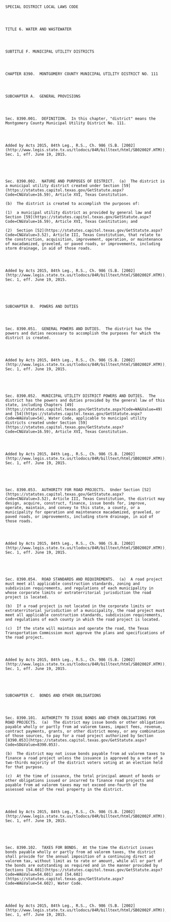 ﻿
    
    
    	
    					
    
    
    SPECIAL DISTRICT LOCAL LAWS CODE
    
      
    
    
    TITLE 6. WATER AND WASTEWATER
    
      
    
    
    SUBTITLE F. MUNICIPAL UTILITY DISTRICTS
    
      
    
    
    CHAPTER 8390.  MONTGOMERY COUNTY MUNICIPAL UTILITY DISTRICT NO. 111
    
      
    
    
    SUBCHAPTER A.  GENERAL PROVISIONS
    
      
    
    
    Sec. 8390.001.  DEFINITION.  In this chapter, "district" means the Montgomery County Municipal Utility District No. 111.
    
    
    
    
    Added by Acts 2015, 84th Leg., R.S., Ch. 986 (S.B. [2002](http://www.legis.state.tx.us/tlodocs/84R/billtext/html/SB02002F.HTM)), Sec. 1, eff. June 19, 2015.
    
    
    
    
    
    Sec. 8390.002.  NATURE AND PURPOSES OF DISTRICT.  (a)  The district is a municipal utility district created under Section [59](https://statutes.capitol.texas.gov/GetStatute.aspx?Code=CN&Value=16.59), Article XVI, Texas Constitution.
    
    (b)  The district is created to accomplish the purposes of:
    
    (1)  a municipal utility district as provided by general law and Section [59](https://statutes.capitol.texas.gov/GetStatute.aspx?Code=CN&Value=16.59), Article XVI, Texas Constitution; and
    
    (2)  Section [52](https://statutes.capitol.texas.gov/GetStatute.aspx?Code=CN&Value=3.52), Article III, Texas Constitution, that relate to the construction, acquisition, improvement, operation, or maintenance of macadamized, graveled, or paved roads, or improvements, including storm drainage, in aid of those roads.
    
    
    
    
    Added by Acts 2015, 84th Leg., R.S., Ch. 986 (S.B. [2002](http://www.legis.state.tx.us/tlodocs/84R/billtext/html/SB02002F.HTM)), Sec. 1, eff. June 19, 2015.
    
    
    
    
    
    SUBCHAPTER B.  POWERS AND DUTIES
    
      
    
    
    Sec. 8390.051.  GENERAL POWERS AND DUTIES.  The district has the powers and duties necessary to accomplish the purposes for which the district is created.
    
    
    
    
    Added by Acts 2015, 84th Leg., R.S., Ch. 986 (S.B. [2002](http://www.legis.state.tx.us/tlodocs/84R/billtext/html/SB02002F.HTM)), Sec. 1, eff. June 19, 2015.
    
    
    
    
    
    Sec. 8390.052.  MUNICIPAL UTILITY DISTRICT POWERS AND DUTIES.  The district has the powers and duties provided by the general law of this state, including Chapters [49](https://statutes.capitol.texas.gov/GetStatute.aspx?Code=WA&Value=49) and [54](https://statutes.capitol.texas.gov/GetStatute.aspx?Code=WA&Value=54), Water Code, applicable to municipal utility districts created under Section [59](https://statutes.capitol.texas.gov/GetStatute.aspx?Code=CN&Value=16.59), Article XVI, Texas Constitution.
    
    
    
    
    Added by Acts 2015, 84th Leg., R.S., Ch. 986 (S.B. [2002](http://www.legis.state.tx.us/tlodocs/84R/billtext/html/SB02002F.HTM)), Sec. 1, eff. June 19, 2015.
    
    
    
    
    
    Sec. 8390.053.  AUTHORITY FOR ROAD PROJECTS.  Under Section [52](https://statutes.capitol.texas.gov/GetStatute.aspx?Code=CN&Value=3.52), Article III, Texas Constitution, the district may design, acquire, construct, finance, issue bonds for, improve, operate, maintain, and convey to this state, a county, or a municipality for operation and maintenance macadamized, graveled, or paved roads, or improvements, including storm drainage, in aid of those roads.
    
    
    
    
    Added by Acts 2015, 84th Leg., R.S., Ch. 986 (S.B. [2002](http://www.legis.state.tx.us/tlodocs/84R/billtext/html/SB02002F.HTM)), Sec. 1, eff. June 19, 2015.
    
    
    
    
    
    Sec. 8390.054.  ROAD STANDARDS AND REQUIREMENTS.  (a)  A road project must meet all applicable construction standards, zoning and subdivision requirements, and regulations of each municipality in whose corporate limits or extraterritorial jurisdiction the road project is located.
    
    (b)  If a road project is not located in the corporate limits or extraterritorial jurisdiction of a municipality, the road project must meet all applicable construction standards, subdivision requirements, and regulations of each county in which the road project is located.
    
    (c)  If the state will maintain and operate the road, the Texas Transportation Commission must approve the plans and specifications of the road project.
    
    
    
    
    Added by Acts 2015, 84th Leg., R.S., Ch. 986 (S.B. [2002](http://www.legis.state.tx.us/tlodocs/84R/billtext/html/SB02002F.HTM)), Sec. 1, eff. June 19, 2015.
    
    
    
    
    
    SUBCHAPTER C.  BONDS AND OTHER OBLIGATIONS
    
      
    
    
    Sec. 8390.101.  AUTHORITY TO ISSUE BONDS AND OTHER OBLIGATIONS FOR ROAD PROJECTS.  (a)  The district may issue bonds or other obligations payable wholly or partly from ad valorem taxes, impact fees, revenue, contract payments, grants, or other district money, or any combination of those sources, to pay for a road project authorized by Section [8390.053](https://statutes.capitol.texas.gov/GetStatute.aspx?Code=SD&Value=8390.053).
    
    (b)  The district may not issue bonds payable from ad valorem taxes to finance a road project unless the issuance is approved by a vote of a two-thirds majority of the district voters voting at an election held for that purpose.
    
    (c)  At the time of issuance, the total principal amount of bonds or other obligations issued or incurred to finance road projects and payable from ad valorem taxes may not exceed one-fourth of the assessed value of the real property in the district.
    
    
    
    
    Added by Acts 2015, 84th Leg., R.S., Ch. 986 (S.B. [2002](http://www.legis.state.tx.us/tlodocs/84R/billtext/html/SB02002F.HTM)), Sec. 1, eff. June 19, 2015.
    
    
    
    
    
    Sec. 8390.102.  TAXES FOR BONDS.  At the time the district issues bonds payable wholly or partly from ad valorem taxes, the district shall provide for the annual imposition of a continuing direct ad valorem tax, without limit as to rate or amount, while all or part of the bonds are outstanding as required and in the manner provided by Sections [54.601](https://statutes.capitol.texas.gov/GetStatute.aspx?Code=WA&Value=54.601) and [54.602](https://statutes.capitol.texas.gov/GetStatute.aspx?Code=WA&Value=54.602), Water Code.
    
    
    
    
    Added by Acts 2015, 84th Leg., R.S., Ch. 986 (S.B. [2002](http://www.legis.state.tx.us/tlodocs/84R/billtext/html/SB02002F.HTM)), Sec. 1, eff. June 19, 2015.
    
    
    
    
    				
